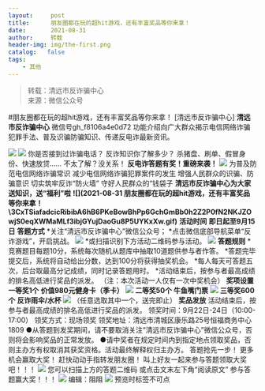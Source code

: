 ```yaml
---
layout:     post
title:      朋友圈都在玩的超hit游戏，还有丰富奖品等你来拿！
date:       2021-08-31
author:     转载
header-img: img/the-first.png
catalog:   false
tags:
    - 其他
---
```


<blockquote><p>转载：清远市反诈骗中心<br>
来源：微信公众号</p></blockquote>

#朋友圈都在玩的超hit游戏，还有丰富奖品等你来拿！
[清远市反诈骗中心]
**清远市反诈骗中心**
微信号gh_f8106a4e0d72
功能介绍向广大群众揭示电信网络诈骗犯罪手法、普及识骗防骗知识、传递反电诈最新资讯。

![]({{site.baseurl}}/postimg/3CxTSiafadcic5zyXUfbXLUClzlpaoknCpV4bErPg2kuuS97hoJJbNCtFOVZ9X0j5W26HDaregC5kibiaLGl8CPr9A.gif)
![]({{site.baseurl}}/postimg/3CxTSiafadcicRibibA6hB6PKeBowBhPp6GcpKmibYVcToaHu2O6zmapxInLgibtlnmSWcKpCredT9SuShThPEqZC5QQ.png)
你是否接到过诈骗电话？
反诈知识你了解多少？
杀猪盘、刷单、假冒身份、快速放贷……
不太了解？没关系！
**反电诈答题有奖！重磅来袭！**
![]({{site.baseurl}}/postimg/3CxTSiafadcicRibibA6hB6PKeBowBhPp6GcrjVCn19SkQNbztbhLdEg86rqGkGYmJ67QUXM9yicI6kbVc5SXOgQq7w.png)
为普及防范电信网络诈骗常识
减少电信网络诈骗犯罪案件的发生
增强人民群众的识骗、防骗意识
切实筑牢反诈“防火墙”
守好人民群众的“钱袋子
**清远市反诈骗中心为大家**
**送知识，送“福利”啦**
**![](2021-08-31
朋友圈都在玩的超hit游戏，还有丰富奖品等你来拿！\\3CxTSiafadcicRibibA6hB6PKeBowBhPp6GchGmBb0h2Z2P0fN2NKJZOwjS0eqXWMaMLf3ibjGYujDaoGu8P5UYKxXw.gif)**
**活动时间**
**即日起至9月15日**
**答题方式**
*关注“清远市反诈骗中心”微信公众号；
*点击微信底部导航菜单“反诈游戏”，开启挑战。
![]({{site.baseurl}}/postimg/3CxTSiafadcic4mkGwFzibN6BUeyZ7cm7fvY2G2eWNFQJGuAEicnHaibn7C191xqSRhdpZKWCUia90pJxFBQ6fPAq0pg.png)
*或扫描识别下方活动二维码参与活动。
![]({{site.baseurl}}/postimg/3CxTSiafadcicRibibA6hB6PKeBowBhPp6Gczy4d47WVFqAabnryic3ib2fx5Q41uUsIw1NvYY7Lx8a8MKvbic413OCuQ.jpeg)
**答题规则**
*竞赛题目每题10分，系统每次随机从题库中抽取10道题供参与者作答。
*答题完毕提交后，系统将自动给出分数，达到100分将获得抽奖机会。
*每人每天可答题五次，后台取最高分记成绩，同时记录答题用时。
*活动结束后，按参与者最高成绩的排名高低进行奖品的派发。
（注：本次活动一人仅有一次中奖机会）
**奖项设置**
**一等奖1个**
**价值980元健身卡（季卡）**
![]({{site.baseurl}}/postimg/3CxTSiafadcic4mkGwFzibN6BUeyZ7cm7fvtfdksk8KWJgElmmicQ5ib1HSZ4d3kH9JzCp5jMd9UPHxAaSbcr8MmqfA.jpeg)
**二等奖50个**
**牛鱼嘴门票**
![]({{site.baseurl}}/postimg/3CxTSiafadcicRibibA6hB6PKeBowBhPp6Gcy5abrte262kvT3sZB6LzWsg3DyrDopuHaxvwxtWlKkcgAzV2UcWrXg.jpeg)
**三等奖600个**
**反诈雨伞/水杯**
![]({{site.baseurl}}/postimg/3CxTSiafadcicRibibA6hB6PKeBowBhPp6GcbRew3nCHMiaY7tAibLjNUCD525gJLdNudu55X1iajbPrq2f56yuwnibmyw.jpeg)
（任意选取其中一个，送完即止）
**奖品发放**
活动结束后，按参与者最高成绩的排名高低进行奖品的派发。
领奖时间：9月22日-24日（10:00-17:00）
领奖方式：现场领奖
领奖地址：清远市清城区康乐路25号恒福商务中心1809
●从答题到发奖期间，请不要取消关注“清远市反诈骗中心”微信公众号，否则将会影响奖品的正常发放。
●请中奖者在规定时间内到指定地点领取奖品，否则主办方有权取消其获奖资格。活动最终解释权归主办方。
答题抢先一步！
更多机会赢取大奖！
赶快动动手指转发朋友圈！
叫上好友一起来参与答题领取大奖吧！！！
![]({{site.baseurl}}/postimg/3CxTSiafadcicRibibA6hB6PKeBowBhPp6Gczy4d47WVFqAabnryic3ib2fx5Q41uUsIw1NvYY7Lx8a8MKvbic413OCuQ.jpeg)
您可以扫描上方的答题二维码
或点击文末左下角“阅读原文”
参与答题赢大奖！！！
![]({{site.baseurl}}/postimg/3CxTSiafadcicRibibA6hB6PKeBowBhPp6GcvMqYOicE1OzfSFmYa4q2FWkprrSnsYRicsycYKfRT3ibmENsicuznicg96g.gif)
编辑：阻阻
![]({{site.baseurl}}/postimg/3CxTSiafadcic5zyXUfbXLUClzlpaoknCpErldQhhamfG7KH1qHGrr3icT9iaAoE1B4noSO7EewO2k8fys5pMuaoog.gif)
预览时标签不可点
